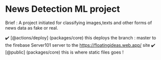 # News Detection ML project 

Brief : 
A project initiated for classifying images,texts and other forms of news data as fake or real.

:heavy_check_mark: [@actions/deploy] (packages/core) 
this deploys the branch : master to the firebase Server101 server to the https://floatingideas.web.app/ site 
:heavy_check_mark: [@public] (packages/core)
this is where static files goes ! 

